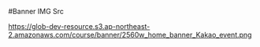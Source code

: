 #Banner IMG Src

https://glob-dev-resource.s3.ap-northeast-2.amazonaws.com/course/banner/2560w_home_banner_Kakao_event.png
